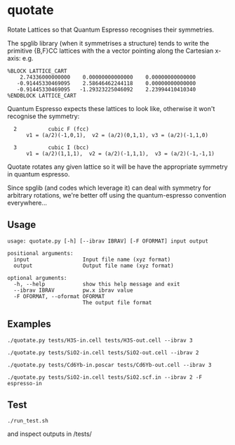 # quotate
Rotate Lattices so that Quantum Espresso recognises their symmetries.

The spglib library (when it symmetrises a structure) tends to write the primitive {B,F}CC lattices with the a vector pointing along the Cartesian x-axis:
e.g.
```
%BLOCK LATTICE_CART
    2.74336000000000    0.00000000000000    0.00000000000000
   -0.91445330469095    2.58646462244118    0.00000000000000
   -0.91445330469095   -1.29323225046092    2.23994410410340
%ENDBLOCK LATTICE_CART
```
Quantum Espresso expects these lattices to look like, otherwise it won't recognise the symmetry:
```
  2          cubic F (fcc)
      v1 = (a/2)(-1,0,1),  v2 = (a/2)(0,1,1), v3 = (a/2)(-1,1,0)

  3          cubic I (bcc)
      v1 = (a/2)(1,1,1),  v2 = (a/2)(-1,1,1),  v3 = (a/2)(-1,-1,1)
```

Quotate rotates any given lattice so it will be have the appropriate symmetry in quantum espresso.

Since spglib (and codes which leverage it) can deal with symmetry for arbitrary rotations, we're better off using the quantum-espresso convention everywhere...

## Usage
```
usage: quotate.py [-h] [--ibrav IBRAV] [-F OFORMAT] input output

positional arguments:
  input                 Input file name (xyz format)
  output                Output file name (xyz format)

optional arguments:
  -h, --help            show this help message and exit
  --ibrav IBRAV         pw.x ibrav value
  -F OFORMAT, --oformat OFORMAT
                        The output file format
```

## Examples

```
./quotate.py tests/H3S-in.cell tests/H3S-out.cell --ibrav 3
```

```
./quotate.py tests/SiO2-in.cell tests/SiO2-out.cell --ibrav 2
```

```
./quotate.py tests/Cd6Yb-in.poscar tests/Cd6Yb-out.cell --ibrav 3
```

```
./quotate.py tests/SiO2-in.cell tests/SiO2.scf.in --ibrav 2 -F espresso-in
```

## Test
```
./run_test.sh
```
and inspect outputs in /tests/
